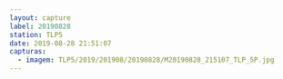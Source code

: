 ```yaml
---
layout: capture
label: 20190828
station: TLP5
date: 2019-08-28 21:51:07
capturas:
  - imagem: TLP5/2019/201908/20190828/M20190828_215107_TLP_5P.jpg
---
```

